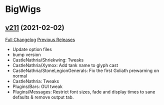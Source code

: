 # BigWigs

## [v211](https://github.com/BigWigsMods/BigWigs/tree/v211) (2021-02-02)
[Full Changelog](https://github.com/BigWigsMods/BigWigs/compare/v210.1...v211) [Previous Releases](https://github.com/BigWigsMods/BigWigs/releases)

- Update option files  
- bump version  
- CastleNathria/Shriekwing: Tweaks  
- CastleNathria/Xymox: Add tank name to glyph cast  
- CastleNathria/StoneLegionGenerals: Fix the first Goliath prewarning on normal  
- CastleNathria: Tweaks  
- Plugins/Bars: GUI tweak  
- Plugins/Messages: Restrict font sizes, fade and display times to sane defaults & remove output tab.  
